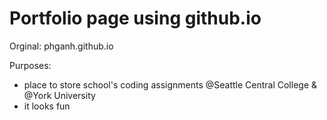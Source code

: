 # Portfolio page using github.io
Orginal: phganh.github.io

Purposes:
- place to store school's coding assignments @Seattle Central College & @York University
- it looks fun
